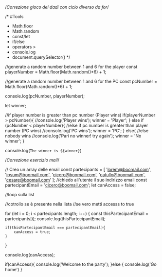 /*Correzione gioco dei dadi con ciclo diverso da for*/

/* 
#Tools
- Math.floor
- Math.random
- const/let
- if/else
- operators >
- console.log
- document.querySelector() 
*/

//generate a random number between 1 and 6 for the player 
const playerNumber = Math.floor(Math.random()*6) + 1;

//generate a random number between 1 and 6 for the PC
const pcNumber = Math.floor(Math.random()*6) + 1;

console.log(pcNumber, playerNumber);

let winner;

//if player number is greater than pc number (Player wins)
if(playerNumber > pcNumber){
    //console.log('Player wins');
    winner = 'Player';
} else if (pcNumber < playerNumber){ //else if pc number is greater than player number (PC wins)
    //console.log('PC wins');
    winner = 'PC';
} else{ //else nobody wins
    //console.log('Pari no winner! try again');
    winner = 'No winner';
}


console.log(`The winner is ${winner}`)


/*Correzione esercizio mail*/

// Creo un array delle email
const partecipants = [
    'lorem@boomail.com', 
    'ipsum@boomail.com', 
    'cicero@boomail.com', 
    'catullo@boomail.com', 
    'cesare@boomail.com'
];
//chiedo all'utente il suo indirizzo email
const partecipantEmail = 'cicero@boomail.com';
let canAccess = false;

//loop sulla list 

//cotrollo se è presente nella lista
//se vero metti accesss to true

for (let i = 0; i < partecipants.length; i++) {
    const thisPartecipantEmail = partecipants[i];
    console.log(thisPartecipantEmail);

    if(thisPartecipantEmail === partecipantEmail){
        canAccess = true;
    }
}

console.log(canAccess);

if(canAccess){
    console.log('Welcome to the party');
}else {
    console.log('Go home')
}
